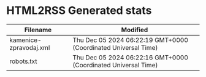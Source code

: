 # HTML2RSS Generated stats

| Filename | Modified |
| -------- | -------- |
| kamenice-zpravodaj.xml | Thu Dec 05 2024 06:22:19 GMT+0000 (Coordinated Universal Time) |
| robots.txt | Thu Dec 05 2024 06:22:16 GMT+0000 (Coordinated Universal Time) |
